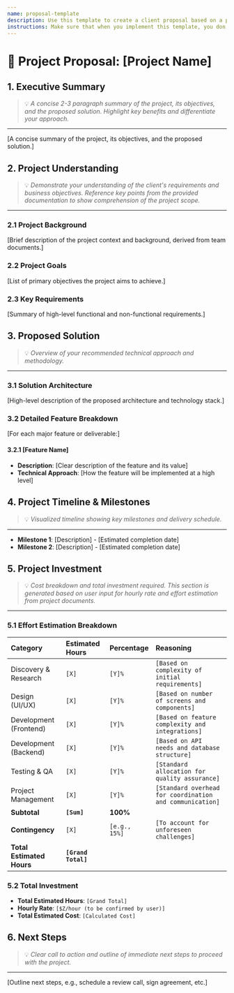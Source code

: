 ```yaml
---
name: proposal-template
description: Use this template to create a client proposal based on a project requirements document.
instructions: Make sure that when you implement this template, you don't include these instructions or any other front matter from this template in your work. Output should always and only be the markdown part outside of the front matter. Never include any tags like <example>, <commentary>, or similar tags - these serve only to increase clarity about implementation. Always use single [ ] brackets to indicate instructions the implementer should follow. When referencing other documents from this project, use wikilinks format [[filename-wikilink-example]] to reference them. Do not include the file extension or path.
---
```

# 📄 Project Proposal: [Project Name]

## 1. Executive Summary
> 💡 *A concise 2-3 paragraph summary of the project, its objectives, and the proposed solution. Highlight key benefits and differentiate your approach.*
---
[A concise summary of the project, its objectives, and the proposed solution.]

## 2. Project Understanding
> 💡 *Demonstrate your understanding of the client's requirements and business objectives. Reference key points from the provided documentation to show comprehension of the project scope.*
---
### 2.1 Project Background
[Brief description of the project context and background, derived from team documents.]

### 2.2 Project Goals
[List of primary objectives the project aims to achieve.]

### 2.3 Key Requirements
[Summary of high-level functional and non-functional requirements.]

## 3. Proposed Solution
> 💡 *Overview of your recommended technical approach and methodology.*
---
### 3.1 Solution Architecture
[High-level description of the proposed architecture and technology stack.]

### 3.2 Detailed Feature Breakdown
[For each major feature or deliverable:]

#### 3.2.1 [Feature Name]
- **Description**: [Clear description of the feature and its value]
- **Technical Approach**: [How the feature will be implemented at a high level]

## 4. Project Timeline & Milestones
> 💡 *Visualized timeline showing key milestones and delivery schedule.*
---
- **Milestone 1**: [Description] - [Estimated completion date]
- **Milestone 2**: [Description] - [Estimated completion date]

## 5. Project Investment
> 💡 *Cost breakdown and total investment required. This section is generated based on user input for hourly rate and effort estimation from project documents.*
---
### 5.1 Effort Estimation Breakdown

| Category                  | Estimated Hours     | Percentage    | Reasoning                                                |
|:--------------------------|:--------------------|:--------------|:---------------------------------------------------------|
| Discovery & Research      | `[X]`               | `[Y]%`        | `[Based on complexity of initial requirements]`          |
| Design (UI/UX)            | `[X]`               | `[Y]%`        | `[Based on number of screens and components]`            |
| Development (Frontend)    | `[X]`               | `[Y]%`        | `[Based on feature complexity and integrations]`         |
| Development (Backend)     | `[X]`               | `[Y]%`        | `[Based on API needs and database structure]`            |
| Testing & QA              | `[X]`               | `[Y]%`        | `[Standard allocation for quality assurance]`            |
| Project Management        | `[X]`               | `[Y]%`        | `[Standard overhead for coordination and communication]` |
| **Subtotal**              | **`[Sum]`**         | **100%**      |                                                          |
| **Contingency**           | `[X]`               | `[e.g., 15%]` | `[To account for unforeseen challenges]`                 |
| **Total Estimated Hours** | **`[Grand Total]`** |               |                                                          |


### 5.2 Total Investment
- **Total Estimated Hours**: `[Grand Total]`
- **Hourly Rate**: `[$Z/hour (to be confirmed by user)]`
- **Total Estimated Cost**: `[Calculated Cost]`

## 6. Next Steps
> 💡 *Clear call to action and outline of immediate next steps to proceed with the project.*
---
[Outline next steps, e.g., schedule a review call, sign agreement, etc.]
